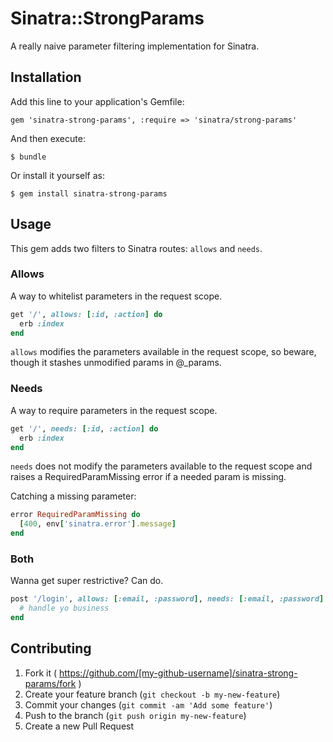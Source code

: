 # Sinatra::StrongParams

A really naive parameter filtering implementation for Sinatra.



## Installation

Add this line to your application's Gemfile:

    gem 'sinatra-strong-params', :require => 'sinatra/strong-params'

And then execute:

    $ bundle

Or install it yourself as:

    $ gem install sinatra-strong-params



## Usage

This gem adds two filters to Sinatra routes: `allows` and `needs`.



### Allows

A way to whitelist parameters in the request scope.

```ruby
get '/', allows: [:id, :action] do
  erb :index
end
```

`allows` modifies the parameters available in the request scope, so
beware, though it stashes unmodified params in @_params.



### Needs

A way to require parameters in the request scope.

```ruby
get '/', needs: [:id, :action] do
  erb :index
end
```

`needs` does not modify the parameters available to the request scope
and raises a RequiredParamMissing error if a needed param is missing.

Catching a missing parameter:

```ruby
error RequiredParamMissing do
  [400, env['sinatra.error'].message]
end
```



### Both

Wanna get super restrictive? Can do.

```ruby
post '/login', allows: [:email, :password], needs: [:email, :password] do
  # handle yo business
end
```


## Contributing

1. Fork it ( https://github.com/[my-github-username]/sinatra-strong-params/fork )
2. Create your feature branch (`git checkout -b my-new-feature`)
3. Commit your changes (`git commit -am 'Add some feature'`)
4. Push to the branch (`git push origin my-new-feature`)
5. Create a new Pull Request
